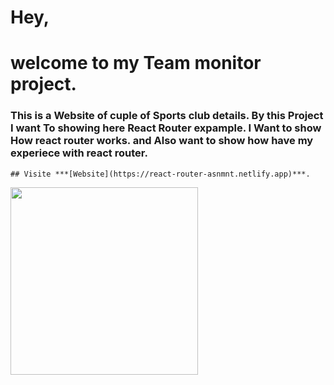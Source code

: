 
# Hey, 
# welcome to my Team monitor project.
### This is a Website of cuple of Sports club details. By this Project I want To showing here React Router expample. I Want to show How react router works. and Also want to show how have my  experiece with react router. 


`## Visite ***[Website](https://react-router-asnmnt.netlify.app)***.`

<img width="300px" src="https://i.ibb.co/PjqRcb5/Screenshot-31.png" />


